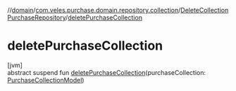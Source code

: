 //[domain](../../../index.md)/[com.veles.purchase.domain.repository.collection](../index.md)/[DeleteCollectionPurchaseRepository](index.md)/[deletePurchaseCollection](delete-purchase-collection.md)

# deletePurchaseCollection

[jvm]\
abstract suspend fun [deletePurchaseCollection](delete-purchase-collection.md)(purchaseCollection: [PurchaseCollectionModel](../../com.veles.purchase.domain.model.purchase/-purchase-collection-model/index.md))
